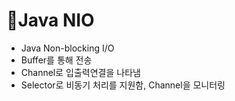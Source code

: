 # Java NIO

* Java Non-blocking I/O
* Buffer를 통해 전송
* Channel로 입출력연결을 나타냄
* Selector로 비동기 처리를 지원함, Channel을 모니터링
